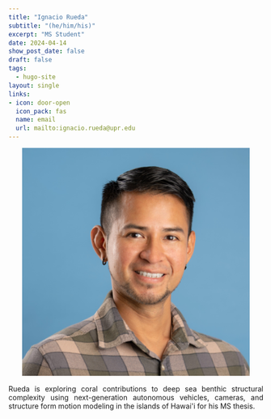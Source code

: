 ```yaml
---
title: "Ignacio Rueda"
subtitle: "(he/him/his)"
excerpt: "MS Student"
date: 2024-04-14
show_post_date: false
draft: false
tags:
  - hugo-site
layout: single
links:
- icon: door-open
  icon_pack: fas
  name: email
  url: mailto:ignacio.rueda@upr.edu
---
```


<div style="text-align: center;">
<img src="featured-hex.png" width="450"> 
</div>

<div style="text-align: justify;">

Rueda is exploring coral contributions to deep sea benthic structural complexity using next-generation autonomous vehicles, cameras, and structure form motion modeling in the islands of Hawai'i for his MS thesis.

</div>
